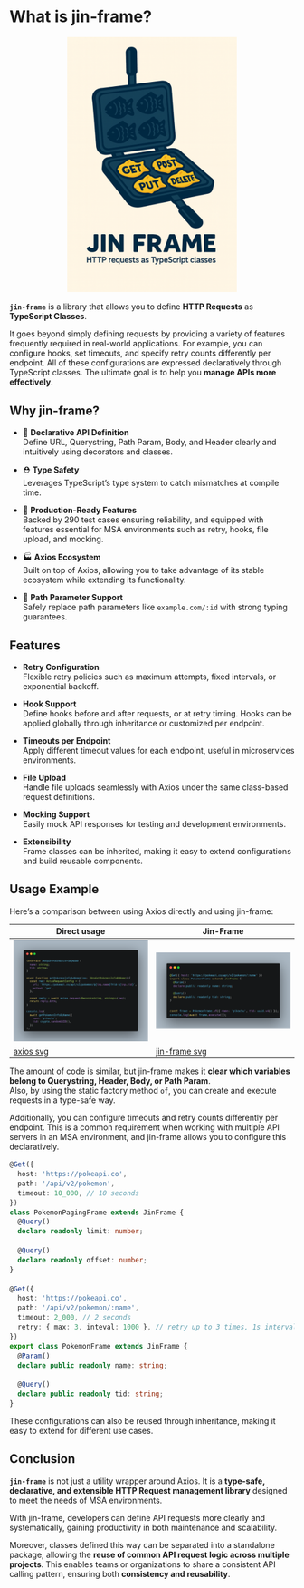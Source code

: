 # What is jin-frame?

<!-- markdownlint-disable MD033 -->
<p align="center">
  <img src="./assets/jin-frame-brand.png" alt="brand" width="300"/>
</p>
<!-- markdownlint-enable MD033 -->

**`jin-frame`** is a library that allows you to define **HTTP Requests** as **TypeScript Classes**.

It goes beyond simply defining requests by providing a variety of features frequently required in real-world applications. For example, you can configure hooks, set timeouts, and specify retry counts differently per endpoint. All of these configurations are expressed declaratively through TypeScript classes. The ultimate goal is to help you **manage APIs more effectively**.

## Why jin-frame?

- 🎩 **Declarative API Definition**  
  Define URL, Querystring, Path Param, Body, and Header clearly and intuitively using decorators and classes.

- ⛑️ **Type Safety**  
  Leverages TypeScript’s type system to catch mismatches at compile time.

- 🎢 **Production-Ready Features**  
  Backed by 290 test cases ensuring reliability, and equipped with features essential for MSA environments such as retry, hooks, file upload, and mocking.

- 🏭 **Axios Ecosystem**  
  Built on top of Axios, allowing you to take advantage of its stable ecosystem while extending its functionality.

- 🎪 **Path Parameter Support**  
  Safely replace path parameters like `example.com/:id` with strong typing guarantees.

## Features

- **Retry Configuration**  
  Flexible retry policies such as maximum attempts, fixed intervals, or exponential backoff.

- **Hook Support**  
  Define hooks before and after requests, or at retry timing. Hooks can be applied globally through inheritance or customized per endpoint.

- **Timeouts per Endpoint**  
  Apply different timeout values for each endpoint, useful in microservices environments.

- **File Upload**  
  Handle file uploads seamlessly with Axios under the same class-based request definitions.

- **Mocking Support**  
  Easily mock API responses for testing and development environments.

- **Extensibility**  
  Frame classes can be inherited, making it easy to extend configurations and build reusable components.

## Usage Example

Here’s a comparison between using Axios directly and using jin-frame:

| Direct usage                           | Jin-Frame                                     |
| -------------------------------------- | --------------------------------------------- |
| ![axios](./assets/axios-usage.png)    | ![jin-frame](./assets/jinframe-usage.png)    |
| [axios svg](./assets/axios-usage.svg) | [jin-frame svg](./assets/jinframe-usage.svg) |

The amount of code is similar, but jin-frame makes it **clear which variables belong to Querystring, Header, Body, or Path Param**.  
Also, by using the static factory method `of`, you can create and execute requests in a type-safe way.

Additionally, you can configure timeouts and retry counts differently per endpoint. This is a common requirement when working with multiple API servers in an MSA environment, and jin-frame allows you to configure this declaratively.

```ts
@Get({
  host: 'https://pokeapi.co',
  path: '/api/v2/pokemon',
  timeout: 10_000, // 10 seconds
})
class PokemonPagingFrame extends JinFrame {
  @Query()
  declare readonly limit: number;

  @Query()
  declare readonly offset: number;
}

@Get({
  host: 'https://pokeapi.co',
  path: '/api/v2/pokemon/:name',
  timeout: 2_000, // 2 seconds
  retry: { max: 3, inteval: 1000 }, // retry up to 3 times, 1s interval
})
export class PokemonFrame extends JinFrame {
  @Param()
  declare public readonly name: string;

  @Query()
  declare public readonly tid: string;
}
```

These configurations can also be reused through inheritance, making it easy to extend for different use cases.

## Conclusion

**`jin-frame`** is not just a utility wrapper around Axios. It is a **type-safe, declarative, and extensible HTTP Request management library** designed to meet the needs of MSA environments.  

With jin-frame, developers can define API requests more clearly and systematically, gaining productivity in both maintenance and scalability.

Moreover, classes defined this way can be separated into a standalone package, allowing the **reuse of common API request logic across multiple projects**. This enables teams or organizations to share a consistent API calling pattern, ensuring both **consistency and reusability**.

